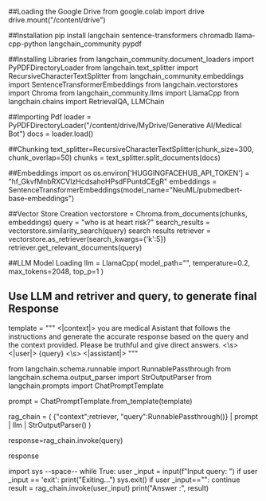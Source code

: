 ##Loading the Google Drive 
from google.colab import drive
drive.mount("/content/drive")

##Installation
pip install langchain sentence-transformers chromadb llama-cpp-python langchain_community pypdf

##Installing Libraries
from langchain_community.document_loaders import PyPDFDirectoryLoader
from langchain.text_splitter import RecursiveCharacterTextSplitter
from langchain_community.embeddings import SentenceTransformerEmbeddings
from langchain.vectorstores import Chroma
from langchain_community.llms import LlamaCpp
from langchain.chains import RetrievalQA, LLMChain

##Importing Pdf
loader = PyPDFDirectoryLoader("/content/drive/MyDrive/Generative AI/Medical Bot")
docs = loader.load()

##Chunking
text_splitter=RecursiveCharacterTextSplitter(chunk_size=300, chunk_overlap=50)
chunks = text_splitter.split_documents(docs)

##Embeddings
import os
os.environ['HUGGINGFACEHUB_API_TOKEN'] = "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"
embeddings = SentenceTransformerEmbeddings(model_name="NeuML/pubmedbert-base-embeddings")

##Vector Store Creation
vectorstore = Chroma.from_documents(chunks, embeddings)
query = "who is at heart risk?"
search_results = vectorstore.similarity_search(query)
search results
retriever = vectorstore.as_retriever(search_kwargs={'k':5})
retriever.get_relevant_documents(query)

##LLM Model Loading
llm = LlamaCpp(
model_path="",
temperature=0.2,
max_tokens=2048,
top_p=1
)

## Use LLM and retriver and query, to generate final Response
template = """
<|context|>
you are medical Asistant that follows the instructions and generate the accurate response based on the query and the context provided.
Please be truthful and give direct answers.
<\s>
<|user|>
{query}
<\s>
<|assistant|>
"""

from langchain.schema.runnable import RunnablePassthrough
from langchain.schema.output_parser import StrOutputParser
from langchain.prompts import ChatPromptTemplate

prompt = ChatPromptTemplate.from_template(template)

rag_chain = (
{"context";retriever, "query":RunnablePassthrough()}
| prompt
| llm
| StrOutputParser()
)

response=rag_chain.invoke(query)

response

import sys
--space--
while True:
user _input = input(f"Input query: ")
if user _input == 'exit':
print("Exiting...")
sys.exit()
if user _input=="":
continue
result = rag_chain.invoke(user_input)
print("Answer :", result)
